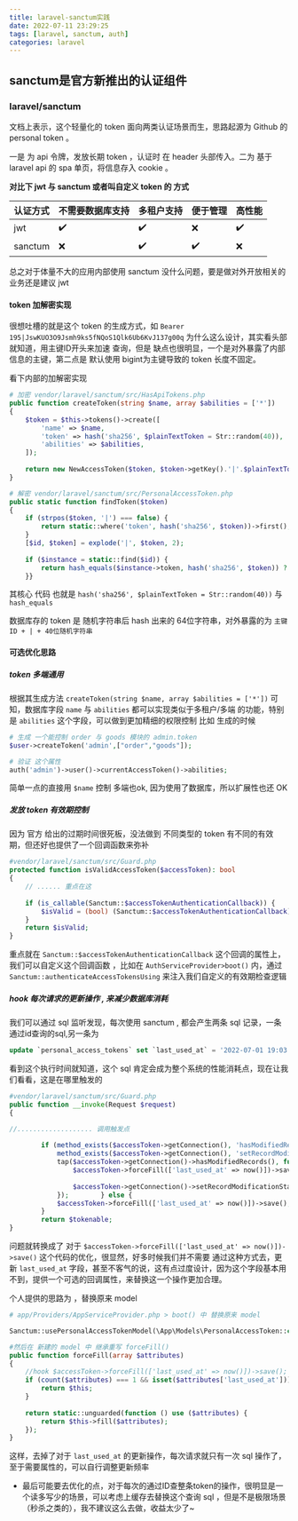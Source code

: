 ```yaml
---
title: laravel-sanctum实践
date: 2022-07-11 23:29:25
tags: [laravel, sanctum, auth]
categories: laravel
---
```


## sanctum是官方新推出的认证组件

### laravel/sanctum

文档上表示，这个轻量化的 token 面向两类认证场景而生，思路起源为 Github 的 personal token 。

一是 为 api 令牌，发放长期 token ，认证时 在 header 头部传入。二为 基于 laravel api 的 spa 单页，将信息存入 cookie 。

**对比下 jwt 与 sanctum 或者叫自定义 token 的 方式**

| 认证方式 | 不需要数据库支持 | 多租户支持 | 便于管理 |  高性能   | 
| -------- | ---------------- | ---------- | -------- | --- |
| jwt      | ✔️               | ✔️         | ❌       |  ✔️   |
| sanctum  | ❌               | ✔️         | ✔️       |  ❌   |

总之对于体量不大的应用内部使用 sanctum 没什么问题，要是做对外开放相关的业务还是建议 jwt 


#### token 加解密实现

很想吐槽的就是这个 token 的生成方式，如
`Bearer 195|JswKUO3O9Jsmh9ks5fNQoS1Qlk6Ub6KvJ137g00q`
为什么这么设计，其实看头部就知道，用主键ID开头来加速 查询，但是 缺点也很明显，一个是对外暴露了内部信息的主键，第二点是 默认使用 bigint为主键导致的 token 长度不固定。

看下内部的加解密实现
```php
# 加密 vendor/laravel/sanctum/src/HasApiTokens.php 
public function createToken(string $name, array $abilities = ['*'])  
{  
    $token = $this->tokens()->create([  
        'name' => $name,  
        'token' => hash('sha256', $plainTextToken = Str::random(40)),  
        'abilities' => $abilities,  
    ]);  
    
	return new NewAccessToken($token, $token->getKey().'|'.$plainTextToken);  
}

# 解密 vendor/laravel/sanctum/src/PersonalAccessToken.php
public static function findToken($token)  
{  
    if (strpos($token, '|') === false) {  
        return static::where('token', hash('sha256', $token))->first();  
    }  
    [$id, $token] = explode('|', $token, 2);  
  
    if ($instance = static::find($id)) {  
        return hash_equals($instance->token, hash('sha256', $token)) ? $instance : null;  
    }}

```

其核心 代码 也就是
`hash('sha256', $plainTextToken = Str::random(40))` 与  `hash_equals`

数据库存的 token 是 随机字符串后 hash 出来的 64位字符串，对外暴露的为 `主键ID + | + 40位随机字符串`


#### 可选优化思路

##### token 多端通用

根据其生成方法 `createToken(string $name, array $abilities = ['*'])` 可知，数据库字段 `name` 与 `abilities` 都可以实现类似于多租户/多端 的功能，特别是 `abilities` 这个字段，可以做到更加精细的权限控制
比如 生成的时候
```php
# 生成 一个能控制 order 与 goods 模块的 admin.token
$user->createToken('admin',["order","goods"]);

# 验证 这个属性
auth('admin')->user()->currentAccessToken()->abilities;

```
简单一点的直接用 `$name`  控制 多端也ok, 因为使用了数据库，所以扩展性也还 OK

##### 发放 token 有效期控制

因为 官方 给出的过期时间很死板，没法做到 不同类型的 token 有不同的有效期，但还好也提供了一个回调函数来弥补

```php
#vendor/laravel/sanctum/src/Guard.php
protected function isValidAccessToken($accessToken): bool  
{  
	// ...... 重点在这
  
    if (is_callable(Sanctum::$accessTokenAuthenticationCallback)) {  
        $isValid = (bool) (Sanctum::$accessTokenAuthenticationCallback)($accessToken, $isValid);  
    }  
    return $isValid;  
}
```
重点就在 `Sanctum::$accessTokenAuthenticationCallback` 这个回调的属性上，
我们可以自定义这个回调函数 ，比如在 `AuthServiceProvider>boot()` 内，通过
`Sanctum::authenticateAccessTokensUsing` 来注入我们自定义的有效期检查逻辑

##### hook 每次请求的更新操作 , 来减少数据库消耗

我们可以通过 sql 监听发现，每次使用 sanctum , 都会产生两条 sql 记录，一条 通过id查询的sql,另一条为
```sql
update `personal_access_tokens` set `last_used_at` = '2022-07-01 19:03:02', `personal_access_tokens`.`updated_at` = '2022-07-01 19:03:02' where `id` = 195 {"time":29.06}
```
看到这个执行时间就知道，这个 sql 肯定会成为整个系统的性能消耗点，现在让我们看看，这是在哪里触发的

```php
#vendor/laravel/sanctum/src/Guard.php
public function __invoke(Request $request)  
{

//................... 调用触发点
  
        if (method_exists($accessToken->getConnection(), 'hasModifiedRecords') &&  
            method_exists($accessToken->getConnection(), 'setRecordModificationState')) {  
            tap($accessToken->getConnection()->hasModifiedRecords(), function ($hasModifiedRecords) use ($accessToken) {  
                $accessToken->forceFill(['last_used_at' => now()])->save();  
  
                $accessToken->getConnection()->setRecordModificationState($hasModifiedRecords);  
            });        } else {  
            $accessToken->forceFill(['last_used_at' => now()])->save();  
        }  
        return $tokenable;  
}
```

问题就转换成了 对于
`$accessToken->forceFill(['last_used_at' => now()])->save()` 
这个代码的优化，很显然，好多时候我们并不需要 通过这种方式去，更新 `last_used_at` 字段，甚至不客气的说，这有点过度设计，因为这个字段基本用不到，提供一个可选的回调属性，来替换这一个操作更加合理。

个人提供的思路为 ，替换原来 model
```php
# app/Providers/AppServiceProvider.php > boot() 中 替换原来 model

Sanctum::usePersonalAccessTokenModel(\App\Models\PersonalAccessToken::class);

#然后在 新建的 model 中 继承重写 forceFill()
public function forceFill(array $attributes)  
{  
    //hook $accessToken->forceFill(['last_used_at' => now()])->save(); 这个操作  
    if (count($attributes) === 1 && isset($attributes['last_used_at'])){  
		return $this;  
    }
    
    return static::unguarded(function () use ($attributes) {  
        return $this->fill($attributes);  
    });
}
```

这样，去掉了对于 `last_used_at` 的更新操作，每次请求就只有一次 sql 操作了，至于需要属性的，可以自行调整更新频率

- 最后可能要去优化的点，对于每次的通过ID查整条token的操作，很明显是一个读多写少的场景，可以考虑上缓存去替换这个查询 sql ，但是不是极限场景（秒杀之类的），我不建议这么去做，收益太少了~